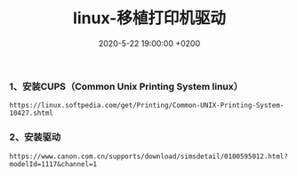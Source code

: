 ﻿---
layout: post
title:  "linux-移植打印机驱动"
date:   2020-5-22 19:00:00 +0200
categories: linux
---

### 1、安装CUPS（Common Unix Printing System linux）
```
https://linux.softpedia.com/get/Printing/Common-UNIX-Printing-System-10427.shtml
```

### 2、安装驱动
```
https://www.canon.com.cn/supports/download/simsdetail/0100595012.html?modelId=1117&channel=1
```

